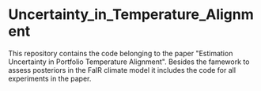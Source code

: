 # Uncertainty_in_Temperature_Alignment
This repository contains the code belonging to the paper "Estimation Uncertainty in Portfolio Temperature Alignment". Besides the famework to assess posteriors in the FaIR climate model it includes the code for all experiments in the paper. 
